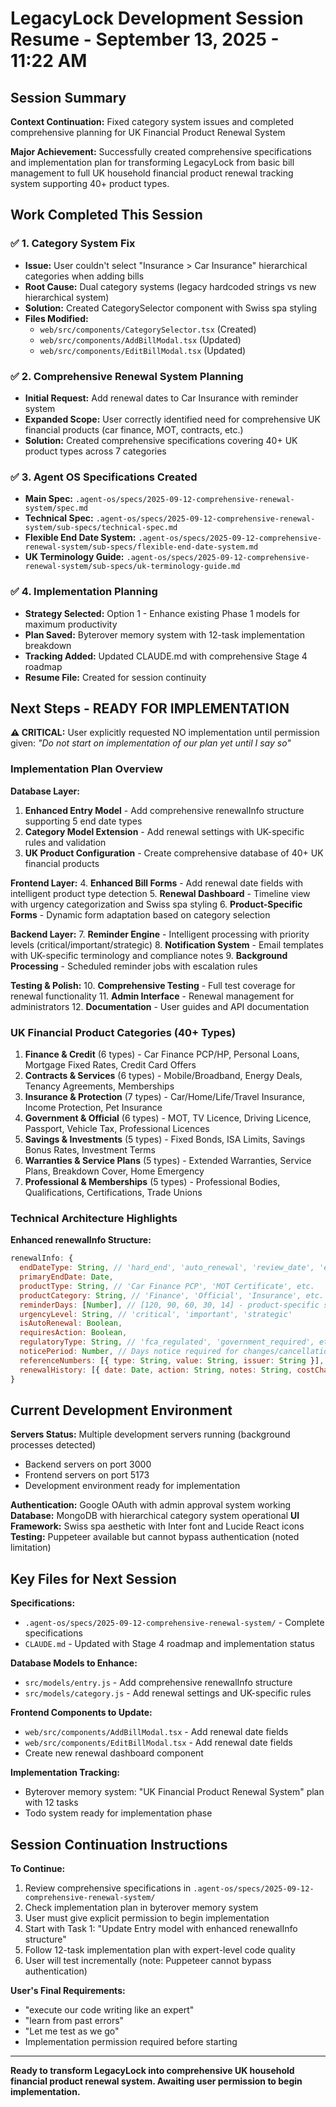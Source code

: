 # LegacyLock Development Session Resume - September 13, 2025 - 11:22 AM

## Session Summary

**Context Continuation:** Fixed category system issues and completed comprehensive planning for UK Financial Product Renewal System

**Major Achievement:** Successfully created comprehensive specifications and implementation plan for transforming LegacyLock from basic bill management to full UK household financial product renewal tracking system supporting 40+ product types.

## Work Completed This Session

### ✅ 1. Category System Fix
- **Issue:** User couldn't select "Insurance > Car Insurance" hierarchical categories when adding bills
- **Root Cause:** Dual category systems (legacy hardcoded strings vs new hierarchical system)
- **Solution:** Created CategorySelector component with Swiss spa styling
- **Files Modified:**
  - `web/src/components/CategorySelector.tsx` (Created)
  - `web/src/components/AddBillModal.tsx` (Updated)
  - `web/src/components/EditBillModal.tsx` (Updated)

### ✅ 2. Comprehensive Renewal System Planning
- **Initial Request:** Add renewal dates to Car Insurance with reminder system
- **Expanded Scope:** User correctly identified need for comprehensive UK financial products (car finance, MOT, contracts, etc.)
- **Solution:** Created comprehensive specifications covering 40+ UK product types across 7 categories

### ✅ 3. Agent OS Specifications Created
- **Main Spec:** `.agent-os/specs/2025-09-12-comprehensive-renewal-system/spec.md`
- **Technical Spec:** `.agent-os/specs/2025-09-12-comprehensive-renewal-system/sub-specs/technical-spec.md`
- **Flexible End Date System:** `.agent-os/specs/2025-09-12-comprehensive-renewal-system/sub-specs/flexible-end-date-system.md`
- **UK Terminology Guide:** `.agent-os/specs/2025-09-12-comprehensive-renewal-system/sub-specs/uk-terminology-guide.md`

### ✅ 4. Implementation Planning
- **Strategy Selected:** Option 1 - Enhance existing Phase 1 models for maximum productivity
- **Plan Saved:** Byterover memory system with 12-task implementation breakdown
- **Tracking Added:** Updated CLAUDE.md with comprehensive Stage 4 roadmap
- **Resume File:** Created for session continuity

## Next Steps - READY FOR IMPLEMENTATION

**⚠️ CRITICAL:** User explicitly requested NO implementation until permission given: *"Do not start on implementation of our plan yet until I say so"*

### Implementation Plan Overview

**Database Layer:**
1. **Enhanced Entry Model** - Add comprehensive renewalInfo structure supporting 5 end date types
2. **Category Model Extension** - Add renewal settings with UK-specific rules and validation
3. **UK Product Configuration** - Create comprehensive database of 40+ UK financial products

**Frontend Layer:**
4. **Enhanced Bill Forms** - Add renewal date fields with intelligent product type detection
5. **Renewal Dashboard** - Timeline view with urgency categorization and Swiss spa styling
6. **Product-Specific Forms** - Dynamic form adaptation based on category selection

**Backend Layer:**
7. **Reminder Engine** - Intelligent processing with priority levels (critical/important/strategic)
8. **Notification System** - Email templates with UK-specific terminology and compliance notes
9. **Background Processing** - Scheduled reminder jobs with escalation rules

**Testing & Polish:**
10. **Comprehensive Testing** - Full test coverage for renewal functionality
11. **Admin Interface** - Renewal management for administrators
12. **Documentation** - User guides and API documentation

### UK Financial Product Categories (40+ Types)

1. **Finance & Credit** (6 types) - Car Finance PCP/HP, Personal Loans, Mortgage Fixed Rates, Credit Card Offers
2. **Contracts & Services** (6 types) - Mobile/Broadband, Energy Deals, Tenancy Agreements, Memberships  
3. **Insurance & Protection** (7 types) - Car/Home/Life/Travel Insurance, Income Protection, Pet Insurance
4. **Government & Official** (6 types) - MOT, TV Licence, Driving Licence, Passport, Vehicle Tax, Professional Licences
5. **Savings & Investments** (5 types) - Fixed Bonds, ISA Limits, Savings Bonus Rates, Investment Terms
6. **Warranties & Service Plans** (5 types) - Extended Warranties, Service Plans, Breakdown Cover, Home Emergency
7. **Professional & Memberships** (5 types) - Professional Bodies, Qualifications, Certifications, Trade Unions

### Technical Architecture Highlights

**Enhanced renewalInfo Structure:**
```javascript
renewalInfo: {
  endDateType: String, // 'hard_end', 'auto_renewal', 'review_date', 'expiry_date', 'notice_deadline'
  primaryEndDate: Date,
  productType: String, // 'Car Finance PCP', 'MOT Certificate', etc.
  productCategory: String, // 'Finance', 'Official', 'Insurance', etc.
  reminderDays: [Number], // [120, 90, 60, 30, 14] - product-specific schedules
  urgencyLevel: String, // 'critical', 'important', 'strategic'
  isAutoRenewal: Boolean,
  requiresAction: Boolean,
  regulatoryType: String, // 'fca_regulated', 'government_required', etc.
  noticePeriod: Number, // Days notice required for changes/cancellation
  referenceNumbers: [{ type: String, value: String, issuer: String }],
  renewalHistory: [{ date: Date, action: String, notes: String, costChange: Number }]
}
```

## Current Development Environment

**Servers Status:** Multiple development servers running (background processes detected)
- Backend servers on port 3000
- Frontend servers on port 5173
- Development environment ready for implementation

**Authentication:** Google OAuth with admin approval system working
**Database:** MongoDB with hierarchical category system operational
**UI Framework:** Swiss spa aesthetic with Inter font and Lucide React icons
**Testing:** Puppeteer available but cannot bypass authentication (noted limitation)

## Key Files for Next Session

**Specifications:**
- `.agent-os/specs/2025-09-12-comprehensive-renewal-system/` - Complete specifications
- `CLAUDE.md` - Updated with Stage 4 roadmap and implementation status

**Database Models to Enhance:**
- `src/models/entry.js` - Add comprehensive renewalInfo structure
- `src/models/category.js` - Add renewal settings and UK-specific rules

**Frontend Components to Update:**
- `web/src/components/AddBillModal.tsx` - Add renewal date fields
- `web/src/components/EditBillModal.tsx` - Add renewal date fields
- Create new renewal dashboard component

**Implementation Tracking:**
- Byterover memory system: "UK Financial Product Renewal System" plan with 12 tasks
- Todo system ready for implementation phase

## Session Continuation Instructions

**To Continue:**
1. Review comprehensive specifications in `.agent-os/specs/2025-09-12-comprehensive-renewal-system/`
2. Check implementation plan in byterover memory system
3. User must give explicit permission to begin implementation
4. Start with Task 1: "Update Entry model with enhanced renewalInfo structure"
5. Follow 12-task implementation plan with expert-level code quality
6. User will test incrementally (note: Puppeteer cannot bypass authentication)

**User's Final Requirements:**
- "execute our code writing like an expert"
- "learn from past errors" 
- "Let me test as we go"
- Implementation permission required before starting

---

**Ready to transform LegacyLock into comprehensive UK household financial product renewal system. Awaiting user permission to begin implementation.**